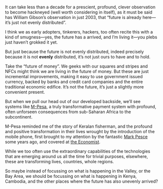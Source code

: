 

It can take less than a decade for a prescient, profound, clever observation to become hackneyed (well worth
considering in itself), as it must be said has William Gibson’s observation in just 2003, that
“future is already here—it’s just not evenly distributed”.

I think we as early adopters, tinkerers, hackers, too often recite this with a kind of smugness—yes, the
future has a arrived, and I’m living it—you plebs just haven’t grokked it yet.

But just because the future is not evenly distributed, indeed precisely because it is not __evenly__
distributed, it’s not just ours to have and to hold.

Take the “future of money”. We geeks with our squares and stripes and NFCs might think we are
living in the future of money. But these are just incremental improvements, making it easy to use government
issued currency, backed by banks and credit card companies and the entire traditional economic edifice.
It’s not the future, it’s just a slightly more convenient present.

But when we pull our head out of our developed backside, we’ll see systems like
[M-Pesa](http://en.wikipedia.org/wiki/M-Pesa), a truly transformative payment system with profound, often
unforseen consequences from sub-Saharan Africa to the subcontinent. 

M-Pesa reminded me of the story of Keralan fisherman, and the profound and positive transformation in their
lives wrought by the introduction of the mobile phone, first brought to my attention by the fantastic [Mark
Pesce](http://thenextbillionseconds.com/2012/01/12/2-introduction/) some years ago, and covered at [the
Economist](http://www.economist.com/node/9149142).

While we too often use the extraordinary capabilities of the technologies that are emerging around us all the
time for trivial purposes, elsewhere, these are transforming lives, countries, whole regions.

So maybe instead of focussing on what is happening in the Valley, or the Bay Area, we should be focussing on
what is happening in Kenya, Cambodia, and the other places where the future has also unevenly arrived?